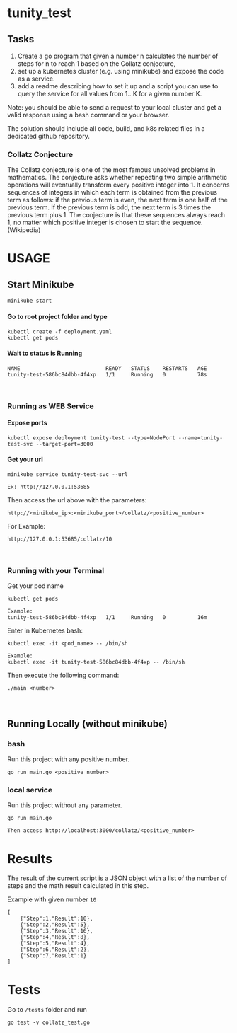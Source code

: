 # tunity_test

## Tasks
1. Create a go program that given a number n calculates the number of steps for n to reach 1 based on the Collatz conjecture,
2. set up a kubernetes cluster (e.g. using minikube) and expose the code as a service.
3. add a readme describing how to set it up and a script you can use to query the service for all values from 1...K for a given number K.

Note: you should be able to send a request to your local cluster and get a valid response using a bash command or your browser.

The solution should include all code, build, and k8s related files in a dedicated github repository.

### Collatz Conjecture
The Collatz conjecture is one of the most famous unsolved problems in mathematics. The conjecture asks whether repeating two simple arithmetic operations will eventually transform every positive integer into 1. It concerns sequences of integers in which each term is obtained from the previous term as follows: if the previous term is even, the next term is one half of the previous term. If the previous term is odd, the next term is 3 times the previous term plus 1. The conjecture is that these sequences always reach 1, no matter which positive integer is chosen to start the sequence. (Wikipedia)

# USAGE
## Start Minikube
```
minikube start
```
#### Go to root project folder and type
```
kubectl create -f deployment.yaml
kubectl get pods
```
#### Wait to status is Running
```
NAME                           READY   STATUS    RESTARTS   AGE
tunity-test-586bc84dbb-4f4xp   1/1     Running   0          78s
```

&nbsp;
&nbsp;

### Running as WEB Service

#### Expose ports
```
kubectl expose deployment tunity-test --type=NodePort --name=tunity-test-svc --target-port=3000
```
#### Get your url
```
minikube service tunity-test-svc --url

Ex: http://127.0.0.1:53685

```

Then access the url above with the parameters:

```http://<minikube_ip>:<minikube_port>/collatz/<positive_number>```

For Example:

```http://127.0.0.1:53685/collatz/10```

&nbsp;
&nbsp;

### Running with your Terminal
Get your pod name
```
kubectl get pods

Example:
tunity-test-586bc84dbb-4f4xp   1/1     Running   0          16m
```
Enter in Kubernetes bash:
```
kubectl exec -it <pod_name> -- /bin/sh

Example:
kubectl exec -it tunity-test-586bc84dbb-4f4xp -- /bin/sh
```
Then execute the following command:
```
./main <number>
```
&nbsp;
&nbsp;


## Running Locally (without minikube)
### bash
Run this project with any positive number.
```
go run main.go <positive number>
```

### local service
Run this project without any parameter.
```
go run main.go
```

`Then access http://localhost:3000/collatz/<positive_number>`

# Results
The result of the current script is a JSON object with a list of the number of steps and the math result calculated in this step.

Example with given number `10`
```
[
	{"Step":1,"Result":10},
	{"Step":2,"Result":5},
	{"Step":3,"Result":16},
	{"Step":4,"Result":8},
	{"Step":5,"Result":4},
	{"Step":6,"Result":2},
	{"Step":7,"Result":1}
]
```

# Tests
Go to `/tests` folder and run

```
go test -v collatz_test.go
```
